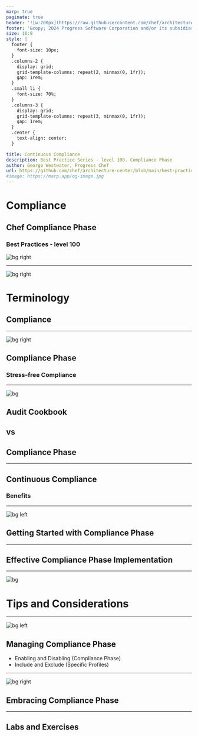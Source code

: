 ```yaml
---
marp: true
paginate: true
header: '![w:200px](https://raw.githubusercontent.com/chef/architecture-center/main/marp/images/header-logo.png)'
footer: '&copy; 2024 Progress Software Corporation and/or its subsidiaries or affiliates. All rights reserved.'
size: 16:9
style: |
  footer {
    font-size: 10px;
  }
  .columns-2 {
    display: grid;
    grid-template-columns: repeat(2, minmax(0, 1fr));
    gap: 1rem;
  }
  .small li {
    font-size: 70%;
  }
  .columns-3 {
    display: grid;
    grid-template-columns: repeat(3, minmax(0, 1fr));
    gap: 1rem;
  }
  .center {
    text-align: center;
  }

title: Continuous Compliance
description: Best Practice Series - level 100. Compliance Phase
author: George Westwater, Progress Chef
url: https://github.com/chef/architecture-center/blob/main/best-practices/100-custom_resources/seminar/slides/marp.md
#image: https://marp.app/og-image.jpg
---
```

# Compliance
## Chef Compliance Phase
### Best Practices - level 100
![bg right](https://raw.githubusercontent.com/chef/architecture-center/main/marp/images/logo.png)


---
![bg right](https://images.unsplash.com/photo-1583361704493-d4d4d1b1d70a)
<!-- image source: "https://unsplash.com/photos/white-printer-paper-with-black-text-1UDjq8s8cy0" -->

# Terminology

## Compliance

<!--
In the context of Chef Compliance Phase and Chef InSpec, "compliance" refers to the adherence of an organization's IT infrastructure to specific standards, policies, or regulations. Commonly these standards relate to security or operational requirements.
-->

---
![bg right](https://raw.githubusercontent.com/chef/architecture-center/main/marp/images/right-blue-1.png)
<!-- _paginate: "false" -->

## Compliance Phase
### Stress-free Compliance

<!--
The Chef Compliance Phase is a feature of the Chef Infra Client that integrates these compliance checks directly into the configuration management process. During the Compliance Phase, the Chef Infra Client executes InSpec profiles to evaluate the compliance of the node against the specified requirements. This ensures that compliance is continuously assessed and maintained as part of the regular configuration management workflow.

-->
---

<!-- _paginate: "false" -->
<!-- _header: "" -->
<!-- _footer: "" -->
![bg](https://raw.githubusercontent.com/chef/architecture-center/main/marp/images/bg-gray.png)

<div class="center">

## Audit Cookbook 
## vs 
## Compliance Phase

</div>

<!--
Prior to Chef 17, the Audit Cookbook was used to integrate compliance checks into the Chef Infra Client runs. It allowed users to execute InSpec profiles as part of their Chef run to assess and report on the compliance status of their nodes. The Audit Cookbook worked by downloading specified InSpec profiles and running them at the end of the Chef Infra Client run, then reporting the results to a specified location, such as Chef Automate or a JSON file.

With the introduction of the Compliance Phase in Chef Infra Client 17, the functionality of the Audit Cookbook has been integrated directly into the Chef Infra Client. The Compliance Phase essentially replaces the need for the Audit Cookbook by providing built-in support for running InSpec profiles as part of the Chef Infra Client run.

There are a few differences between the Audit Cookbook and the Compliance Phase:

1. **Integration**: The Compliance Phase is a built-in feature of Chef Infra Client, whereas the Audit Cookbook was an external cookbook that needed to be included in your run-list or cookbook dependencies.

2. **Configuration**: The Compliance Phase is configured using attributes under the `audit` namespace in the client.rb file or using Policyfiles, whereas the Audit Cookbook was configured using attributes in your node's run-list or within a wrapper cookbook.

3. **Simplicity**: The Compliance Phase simplifies the setup process by eliminating the need for an external cookbook and providing a more streamlined configuration approach.


As for functionality, the Compliance Phase covers the same core features as the Audit Cookbook, which is running InSpec profiles as part of the Chef Infra Client run and reporting the results. However, the Compliance Phase is designed to be a more integrated and streamlined approach to compliance checks within the Chef ecosystem.
-->

---

## Continuous Compliance
### Benefits

<!--
- **Speaker Note**: The Compliance Phase offers several advantages, including integrated compliance checks, streamlined workflow, immediate feedback, and customizable compliance checks. It ensures consistency, provides visibility and reporting, and reduces manual effort.
-->
---
<!-- _header: "" -->
![bg left](https://raw.githubusercontent.com/chef/architecture-center/main/marp/images/left-green-1.png)

## Getting Started with Compliance Phase

<!--
- **Speaker Note**: To use Compliance Phase, start by selecting relevant InSpec profiles that match your compliance requirements. Store these profiles in a version-controlled repository and optimize them for performance to minimize impact on system performance.
-->
---

## Effective Compliance Phase Implementation

<!--
- **Speaker Note**: Some best practices include using compliance waivers for known exceptions, integrating with reporting tools like Chef Automate, testing profiles in development, keeping profiles up-to-date, and documenting exceptions and remediations.
-->
---
<!-- _backgroundColor: #2486f9 -->
<!-- _color: #ffffff -->
<!-- _header: "" -->
<!-- _footer: "" -->
![bg](https://raw.githubusercontent.com/chef/architecture-center/main/marp/images/bg-blue.png)

<div class="center">

# Tips and Considerations

</div>
<!--
- **Speaker Note**: Consider the frequency of compliance checks and whether you need to run the full profile or benchmark on every run. Also, think about how you can securely manage sensitive data required by InSpec profiles.
-->

---
<!-- _header: "" -->
![bg left](https://raw.githubusercontent.com/chef/architecture-center/main/marp/images/left-blue-1.png)

## Managing Compliance Phase
- Enabling and Disabling 
    (Compliance Phase)
- Include and Exclude 
    (Specific Profiles)

<!--
- **Speaker Note**: You can disable the Compliance Phase from inside a cookbook by setting the `node['audit']['compliance_phase']` attribute to false. This allows you to control the behavior dynamically based on conditions within your cookbook logic.

- **Speaker Note**: To exclude a specific profile from the Compliance Phase, adjust the profile inclusion in the node attributes. This allows you to tailor the compliance checks to your specific needs without modifying the profile itself.

-->
---
<!-- _paginate: "false" -->
![bg right](https://images.unsplash.com/photo-1554224155-1696413565d3)
<!-- image source: "https://unsplash.com/photos/stack-of-papers-flat-lay-photography-tQQ4BwN_UFs" -->

## Embracing Compliance Phase

<!--
- **Speaker Note**: In conclusion, the Compliance Phase is a powerful tool for maintaining compliance and security in your infrastructure. By following best practices and leveraging its flexibility, you can ensure that your infrastructure remains compliant and secure.
-->

--- 
## Labs and Exercises

<!--
1. **Lab 1**: Setting Up and Configuring Compliance Phase
   - Participants will learn how to set up the Compliance Phase in their Chef Infra Client and configure it to use specific InSpec profiles.

2. **Lab 2**: Creating and Customizing InSpec Profiles
   - Participants will create custom InSpec profiles tailored to their organization's compliance requirements and learn how to optimize them for performance.

3. **Lab 3**: Integrating Compliance Phase with Reporting Tools
   - Participants will integrate the results of the Compliance Phase with Chef Automate to gain visibility into the compliance status of their infrastructure.

4. **Lab 4**: Managing Exceptions and Waivers
   - Participants will learn how to use InSpec waivers to manage known exceptions and document the reasons for exceptions and planned remediation steps.

5. **Lab 5**: Disabling Compliance Phase and Specific Profiles
   - Participants will practice disabling the Compliance Phase and specific profiles within a cookbook to understand how to tailor compliance checks to specific scenarios.

By the end of these labs, participants will have a solid understanding of how to implement and manage the Compliance Phase in their Chef Infra Client setups, ensuring continuous compliance and security of their infrastructure.
-->